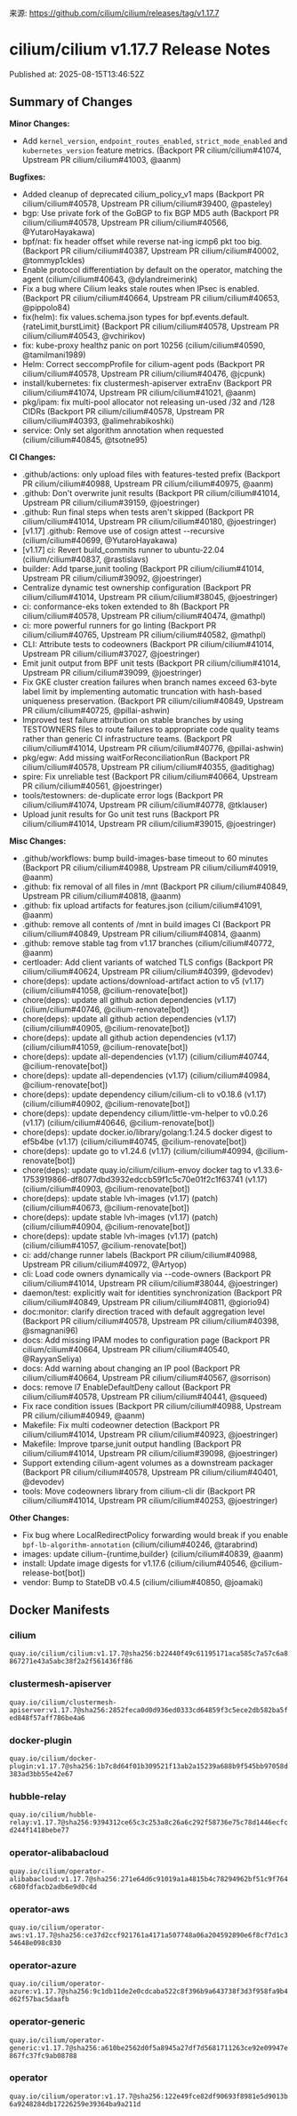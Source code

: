 来源: https://github.com/cilium/cilium/releases/tag/v1.17.7

# cilium/cilium v1.17.7 Release Notes

Published at: 2025-08-15T13:46:52Z

Summary of Changes
------------------

**Minor Changes:**
* Add `kernel_version`, `endpoint_routes_enabled`, `strict_mode_enabled` and `kubernetes_version` feature metrics. (Backport PR cilium/cilium#41074, Upstream PR cilium/cilium#41003, @aanm)

**Bugfixes:**
* Added cleanup of deprecated cilium_policy_v1 maps (Backport PR cilium/cilium#40578, Upstream PR cilium/cilium#39400, @pasteley)
* bgp: Use private fork of the GoBGP to fix BGP MD5 auth (Backport PR cilium/cilium#40578, Upstream PR cilium/cilium#40566, @YutaroHayakawa)
* bpf/nat: fix header offset while reverse nat-ing icmp6 pkt too big. (Backport PR cilium/cilium#40387, Upstream PR cilium/cilium#40002, @tommyp1ckles)
* Enable protocol differentiation by default on the operator, matching the agent (cilium/cilium#40643, @dylandreimerink)
* Fix a bug where Cilium leaks stale routes when IPsec is enabled. (Backport PR cilium/cilium#40664, Upstream PR cilium/cilium#40653, @pippolo84)
* fix(helm): fix values.schema.json types for bpf.events.default.{rateLimit,burstLimit} (Backport PR cilium/cilium#40578, Upstream PR cilium/cilium#40543, @vchirikov)
* fix: kube-proxy healthz panic on port 10256 (cilium/cilium#40590, @tamilmani1989)
* Helm: Correct seccompProfile for cilium-agent pods (Backport PR cilium/cilium#40578, Upstream PR cilium/cilium#40476, @jcpunk)
* install/kubernetes: fix clustermesh-apiserver extraEnv (Backport PR cilium/cilium#41074, Upstream PR cilium/cilium#41021, @aanm)
* pkg/ipam: fix multi-pool allocator not releasing un-used /32 and /128 CIDRs (Backport PR cilium/cilium#40578, Upstream PR cilium/cilium#40393, @alimehrabikoshki)
* service: Only set algorithm annotation when requested (cilium/cilium#40845, @tsotne95)

**CI Changes:**
* .github/actions: only upload files with features-tested prefix (Backport PR cilium/cilium#40988, Upstream PR cilium/cilium#40975, @aanm)
* .github: Don't overwrite junit results (Backport PR cilium/cilium#41014, Upstream PR cilium/cilium#39159, @joestringer)
* .github: Run final steps when tests aren't skipped (Backport PR cilium/cilium#41014, Upstream PR cilium/cilium#40180, @joestringer)
* [v1.17] .github: Remove use of cosign attest --recursive (cilium/cilium#40699, @YutaroHayakawa)
* [v1.17] ci: Revert build_commits runner to ubuntu-22.04 (cilium/cilium#40837, @rastislavs)
* builder: Add tparse,junit tooling (Backport PR cilium/cilium#41014, Upstream PR cilium/cilium#39092, @joestringer)
* Centralize dynamic test ownership configuration (Backport PR cilium/cilium#41014, Upstream PR cilium/cilium#38045, @joestringer)
* ci: conformance-eks token extended to 8h (Backport PR cilium/cilium#40578, Upstream PR cilium/cilium#40474, @mathpl)
* ci: more powerful runners for go linting (Backport PR cilium/cilium#40765, Upstream PR cilium/cilium#40582, @mathpl)
* CLI: Attribute tests to codeowners (Backport PR cilium/cilium#41014, Upstream PR cilium/cilium#37027, @joestringer)
* Emit junit output from BPF unit tests (Backport PR cilium/cilium#41014, Upstream PR cilium/cilium#39099, @joestringer)
* Fix GKE cluster creation failures when branch names exceed 63-byte label limit by implementing automatic truncation with hash-based uniqueness preservation. (Backport PR cilium/cilium#40849, Upstream PR cilium/cilium#40725, @pillai-ashwin)
* Improved test failure attribution on stable branches by using TESTOWNERS files to route failures to appropriate code quality teams rather than generic CI infrastructure teams. (Backport PR cilium/cilium#41014, Upstream PR cilium/cilium#40776, @pillai-ashwin)
* pkg/egw: Add missing waitForReconciliationRun (Backport PR cilium/cilium#40578, Upstream PR cilium/cilium#40355, @aditighag)
* spire: Fix unreliable test (Backport PR cilium/cilium#40664, Upstream PR cilium/cilium#40561, @joestringer)
* tools/testowners: de-duplicate error logs (Backport PR cilium/cilium#41074, Upstream PR cilium/cilium#40778, @tklauser)
* Upload junit results for Go unit test runs (Backport PR cilium/cilium#41014, Upstream PR cilium/cilium#39015, @joestringer)

**Misc Changes:**
* .github/workflows: bump build-images-base timeout to 60 minutes (Backport PR cilium/cilium#40988, Upstream PR cilium/cilium#40919, @aanm)
* .github: fix removal of all files in /mnt (Backport PR cilium/cilium#40849, Upstream PR cilium/cilium#40818, @aanm)
* .github: fix upload artifacts for features.json (cilium/cilium#41091, @aanm)
* .github: remove all contents of /mnt in build images CI (Backport PR cilium/cilium#40849, Upstream PR cilium/cilium#40814, @aanm)
* .github: remove stable tag from v1.17 branches (cilium/cilium#40772, @aanm)
* certloader: Add client variants of watched TLS configs (Backport PR cilium/cilium#40624, Upstream PR cilium/cilium#40399, @devodev)
* chore(deps): update actions/download-artifact action to v5 (v1.17) (cilium/cilium#41058, @cilium-renovate[bot])
* chore(deps): update all github action dependencies (v1.17) (cilium/cilium#40746, @cilium-renovate[bot])
* chore(deps): update all github action dependencies (v1.17) (cilium/cilium#40905, @cilium-renovate[bot])
* chore(deps): update all github action dependencies (v1.17) (cilium/cilium#41059, @cilium-renovate[bot])
* chore(deps): update all-dependencies (v1.17) (cilium/cilium#40744, @cilium-renovate[bot])
* chore(deps): update all-dependencies (v1.17) (cilium/cilium#40984, @cilium-renovate[bot])
* chore(deps): update dependency cilium/cilium-cli to v0.18.6 (v1.17) (cilium/cilium#40902, @cilium-renovate[bot])
* chore(deps): update dependency cilium/little-vm-helper to v0.0.26 (v1.17) (cilium/cilium#40646, @cilium-renovate[bot])
* chore(deps): update docker.io/library/golang:1.24.5 docker digest to ef5b4be (v1.17) (cilium/cilium#40745, @cilium-renovate[bot])
* chore(deps): update go to v1.24.6 (v1.17) (cilium/cilium#40994, @cilium-renovate[bot])
* chore(deps): update quay.io/cilium/cilium-envoy docker tag to v1.33.6-1753919866-df8077dbd3932edccb59f1c5c70e01f2c1f63741 (v1.17) (cilium/cilium#40903, @cilium-renovate[bot])
* chore(deps): update stable lvh-images (v1.17) (patch) (cilium/cilium#40673, @cilium-renovate[bot])
* chore(deps): update stable lvh-images (v1.17) (patch) (cilium/cilium#40904, @cilium-renovate[bot])
* chore(deps): update stable lvh-images (v1.17) (patch) (cilium/cilium#41057, @cilium-renovate[bot])
* ci: add/change runner labels (Backport PR cilium/cilium#40988, Upstream PR cilium/cilium#40972, @Artyop)
* cli: Load code owners dynamically via --code-owners (Backport PR cilium/cilium#41014, Upstream PR cilium/cilium#38044, @joestringer)
* daemon/test: explicitly wait for identities synchronization (Backport PR cilium/cilium#40849, Upstream PR cilium/cilium#40811, @giorio94)
* doc:monitor: clarify direction traced with default aggregation level (Backport PR cilium/cilium#40578, Upstream PR cilium/cilium#40398, @smagnani96)
* docs: Add missing IPAM modes to configuration page (Backport PR cilium/cilium#40664, Upstream PR cilium/cilium#40540, @RayyanSeliya)
* docs: Add warning about changing an IP pool (Backport PR cilium/cilium#40664, Upstream PR cilium/cilium#40567, @sorrison)
* docs: remove l7 EnableDefaultDeny callout (Backport PR cilium/cilium#40578, Upstream PR cilium/cilium#40441, @squeed)
* Fix race condition issues (Backport PR cilium/cilium#40988, Upstream PR cilium/cilium#40949, @aanm)
* Makefile: Fix multi codeowner detection (Backport PR cilium/cilium#41014, Upstream PR cilium/cilium#40923, @joestringer)
* Makefile: Improve tparse,junit output handling (Backport PR cilium/cilium#41014, Upstream PR cilium/cilium#39098, @joestringer)
* Support extending cilium-agent volumes as a downstream packager (Backport PR cilium/cilium#40578, Upstream PR cilium/cilium#40401, @devodev)
* tools: Move codeowners library from cilium-cli dir (Backport PR cilium/cilium#41014, Upstream PR cilium/cilium#40253, @joestringer)

**Other Changes:**
* Fix bug where LocalRedirectPolicy forwarding would break if you enable `bpf-lb-algorithm-annotation` (cilium/cilium#40246, @tarabrind)
* images: update cilium-{runtime,builder} (cilium/cilium#40839, @aanm)
* install: Update image digests for v1.17.6 (cilium/cilium#40546, @cilium-release-bot[bot])
* vendor: Bump to StateDB v0.4.5 (cilium/cilium#40850, @joamaki)


## Docker Manifests

### cilium

`quay.io/cilium/cilium:v1.17.7@sha256:b22440f49c61195171aca585c7a57c6a8867271e43a5abc38f2a2f561436ff86`

### clustermesh-apiserver

`quay.io/cilium/clustermesh-apiserver:v1.17.7@sha256:2852feca0d0d936ed0333cd64859f3c5ece2db582ba5fed848f57aff786be4a6`

### docker-plugin

`quay.io/cilium/docker-plugin:v1.17.7@sha256:1b7c8d64f01b309521f13ab2a15239a688b9f545bb97058d383ad3bb55e42e67`

### hubble-relay

`quay.io/cilium/hubble-relay:v1.17.7@sha256:9394312ce65c3c253a8c26a6c292f58736e75c78d1446ecfcd244f1418bebe77`

### operator-alibabacloud

`quay.io/cilium/operator-alibabacloud:v1.17.7@sha256:271e64d6c91019a1a4815b4c78294962bf51c9f764c680fdfacb2adb6e9d0c4d`

### operator-aws

`quay.io/cilium/operator-aws:v1.17.7@sha256:ce37d2ccf921761a4171a507748a06a204592890e6f8cf7d1c354648e098c830`

### operator-azure

`quay.io/cilium/operator-azure:v1.17.7@sha256:9c1db11de2e0cdcaba522c8f396b9a643738f3d3f958fa9b4d62f57bac5daafb`

### operator-generic

`quay.io/cilium/operator-generic:v1.17.7@sha256:a610be2562d0f5a8945a27df7d5681711263ce92e09947e867fc37fc9ab08788`

### operator

`quay.io/cilium/operator:v1.17.7@sha256:122e49fce82df90693f8981e5d9013b6a9248284db17226259e39364ba9a211d`

